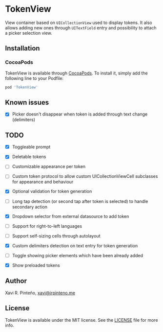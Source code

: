 # TokenView

View container based on `UICollectionView` used to display tokens. It also allows adding new ones through `UITextField` entry and possibility to attach a picker selection view.


## Installation

### CocoaPods

TokenView is available through [CocoaPods](https://cocoapods.org). To install
it, simply add the following line to your Podfile:

```ruby
pod 'TokenView'
```


## **Known issues**
- [x] Picker doesn't disappear when token is added through text change (delimiters)


## **TODO**

- [x] Toggleable prompt

- [x] Deletable tokens

- [ ] Customizable appearance per token

- [ ] Custom token protocol to allow custom UICollectionViewCell subclasses for appearance and behaviour

- [x] Optional validation for token generation

- [ ] Long tap detection (or second tap after token is selected) to handle secondary action

- [x] Dropdown selector from external datasource to add token

- [ ] Support for right-to-left languages

- [ ] Support self-sizing cells through autolayout

- [x] Custom delimiters detection on text entry for token generation 

- [ ] Toggle showing picker elements which have been already added 

- [x] Show preloaded tokens


## Author

Xavi R. Pinteño, xavi@jrpinteno.me


## License

TokenView is available under the MIT license. See the [LICENSE](https://github.com/jrpinteno/TokenView/blob/main/LICENSE) file for more info.

